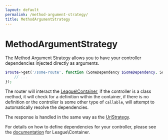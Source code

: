 ```yaml
---
layout: default
permalink: /method-argument-strategy/
title: MethodArgumentStrategy
---
```


# MethodArgumentStrategy

The Method Argument Strategy allows you to have your controller dependencies injected directly as arguments.

~~~ php
$route->get('/some-route', function (SomeDependency $SomeDependency, SomeOtherDependency $someOtherDependency) {
    // ...
});
~~~

The router will interact the [League\Container](https://github.com/thephpleage/container), if the controller is a class method, it will check for a definition within the container, if there is no definition or the controller is some other type of `callable`, will attempt to automatically resolve the dependencies.

The response is handled in the same way as the [UriStrategy](/uri-strategy/).

For details on how to define dependencies for your controller, please see the [documentation](http://container.thephpleague.com/registering-callables/) for League\Container.
